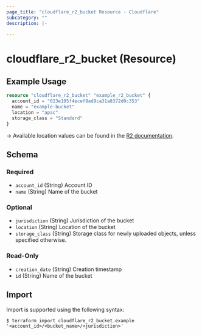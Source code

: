 ```yaml
---
page_title: "cloudflare_r2_bucket Resource - Cloudflare"
subcategory: ""
description: |-
  
---
```


# cloudflare_r2_bucket (Resource)

## Example Usage

```terraform
resource "cloudflare_r2_bucket" "example_r2_bucket" {
  account_id = "023e105f4ecef8ad9ca31a8372d0c353"
  name = "example-bucket"
  location = "apac"
  storage_class = "Standard"
}
```

-> Available location values can be found in the [R2 documentation](https://developers.cloudflare.com/r2/reference/data-location/#available-hints).

<!-- schema generated by tfplugindocs -->
## Schema

### Required

- `account_id` (String) Account ID
- `name` (String) Name of the bucket

### Optional

- `jurisdiction` (String) Jurisdiction of the bucket
- `location` (String) Location of the bucket
- `storage_class` (String) Storage class for newly uploaded objects, unless specified otherwise.

### Read-Only

- `creation_date` (String) Creation timestamp
- `id` (String) Name of the bucket

## Import

Import is supported using the following syntax:

```shell
$ terraform import cloudflare_r2_bucket.example '<account_id>/<bucket_name>/<jurisdiction>'
```
